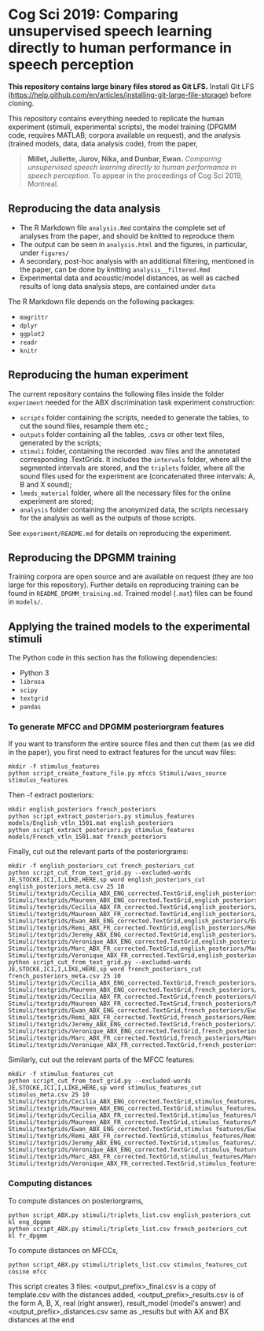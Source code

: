 # Cog Sci 2019: Comparing unsupervised speech learning directly to human performance in speech perception

**This repository contains large binary files stored as Git LFS.** Install Git LFS (https://help.github.com/en/articles/installing-git-large-file-storage) before cloning.

This repository contains everything needed to replicate the human experiment (stimuli, experimental scripts), the model training (DPGMM code, requires MATLAB; corpora available on request), and the analysis (trained models, data, data analysis code), from the paper,

> **Millet, Juliette, Jurov, Nika, and Dunbar, Ewan.** *Comparing unsupervised speech learning directly to human performance in speech perception.* To appear in the proceedings of Cog Sci 2019, Montreal.


## Reproducing the data analysis

- The R Markdown file `analysis.Rmd` contains the complete set of analyses from the paper, and should be knitted to reproduce them
- The output can be seen in `analysis.html` and the figures, in particular, under `figures/`
- A secondary, post-hoc analysis with an additional filtering, mentioned in the paper, can be done by knitting `analysis__filtered.Rmd`
- Experimental data and acoustic/model distances, as well as cached results of long data analysis steps, are contained under `data`

The R Markdown file depends on the following packages:

- `magrittr`
- `dplyr`
- `ggplot2`
- `readr`
- `knitr`


## Reproducing the human experiment


The current repository contains the following files inside the folder `experiment`  needed for the ABX discrimination task experiment construction:

* `scripts` folder containing the scripts, needed to generate the tables, to cut the sound files, resample them etc.;
* `outputs` folder containing all the tables, .csvs or other text files, generated by the scripts;
* `stimuli` folder, containing the recorded .wav files and the annotated corresponding .TextGrids. It includes the `intervals` folder, where all the segmented intervals are stored, and the `triplets` folder, where all the sound files used for the experiment are (concatenated three intervals: A, B and X sound);
* `lmeds_material` folder, where all the necessary files for the online experiment are stored;
* `analysis` folder containing the anonymized data, the scripts necessary for the analysis as well as the outputs of those scripts.

See `experiment/README.md` for details on reproducing the experiment.



## Reproducing the DPGMM training

Training corpora are open source and are available on request (they are too large for this repository). Further details on reproducing training can be found in `README_DPGMM_training.md`. Trained model (`.mat`) files can be found in `models/`.

## Applying the trained models to the experimental stimuli

The Python code in this section has the following dependencies:

- Python 3
- `librosa`
- `scipy`
- `textgrid`
- `pandas`


### To generate MFCC and DPGMM posteriorgram features


If you want to transform the entire source files and then cut them (as we did in the paper), you first need to extract features for the uncut wav files:

```
mkdir -f stimulus_features
python script_create_feature_file.py mfccs Stimuli/wavs_source stimulus_features
```

Then -f extract posteriors:

```
mkdir english_posteriors french_posteriors
python script_extract_posteriors.py stimulus_features models/English_vtln_1501.mat english_posteriors
python script_extract_posteriors.py stimulus_features models/French_vtln_1501.mat french_posteriors
```

Finally, cut out the relevant parts of the posteriorgrams:

```
mkdir -f english_posteriors_cut french_posteriors_cut
python script_cut_from_text_grid.py --excluded-words JE,STOCKE,ICI,I,LIKE,HERE,sp word english_posteriors_cut english_posteriors_meta.csv 25 10 Stimuli/textgrids/Cecilia_ABX_ENG_corrected.TextGrid,english_posteriors/Cecilia_ABX_ENG_clean.csv Stimuli/textgrids/Maureen_ABX_ENG_corrected.TextGrid,english_posteriors/Maureen_ABX_ENG_clean.csv Stimuli/textgrids/Cecilia_ABX_FR_corrected.TextGrid,english_posteriors/Cecilia_ABX_FR_clean.csv Stimuli/textgrids/Maureen_ABX_FR_corrected.TextGrid,english_posteriors/Maureen_ABX_FR_clean.csv Stimuli/textgrids/Ewan_ABX_ENG_corrected.TextGrid,english_posteriors/Ewan_ABX_ENG_clean.csv Stimuli/textgrids/Remi_ABX_FR_corrected.TextGrid,english_posteriors/Remi_ABX_FR_clean.csv Stimuli/textgrids/Jeremy_ABX_ENG_corrected.TextGrid,english_posteriors/Jeremy_ABX_ENG_clean.csv Stimuli/textgrids/Veronique_ABX_ENG_corrected.TextGrid,english_posteriors/Veronique_ABX_ENG_clean.csv Stimuli/textgrids/Marc_ABX_FR_corrected.TextGrid,english_posteriors/Marc_ABX_FR_clean.csv Stimuli/textgrids/Veronique_ABX_FR_corrected.TextGrid,english_posteriors/Veronique_ABX_FR_clean.csv
python script_cut_from_text_grid.py --excluded-words JE,STOCKE,ICI,I,LIKE,HERE,sp word french_posteriors_cut french_posteriors_meta.csv 25 10 Stimuli/textgrids/Cecilia_ABX_ENG_corrected.TextGrid,french_posteriors/Cecilia_ABX_ENG_clean.csv Stimuli/textgrids/Maureen_ABX_ENG_corrected.TextGrid,french_posteriors/Maureen_ABX_ENG_clean.csv Stimuli/textgrids/Cecilia_ABX_FR_corrected.TextGrid,french_posteriors/Cecilia_ABX_FR_clean.csv Stimuli/textgrids/Maureen_ABX_FR_corrected.TextGrid,french_posteriors/Maureen_ABX_FR_clean.csv Stimuli/textgrids/Ewan_ABX_ENG_corrected.TextGrid,french_posteriors/Ewan_ABX_ENG_clean.csv Stimuli/textgrids/Remi_ABX_FR_corrected.TextGrid,french_posteriors/Remi_ABX_FR_clean.csv Stimuli/textgrids/Jeremy_ABX_ENG_corrected.TextGrid,french_posteriors/Jeremy_ABX_ENG_clean.csv Stimuli/textgrids/Veronique_ABX_ENG_corrected.TextGrid,french_posteriors/Veronique_ABX_ENG_clean.csv Stimuli/textgrids/Marc_ABX_FR_corrected.TextGrid,french_posteriors/Marc_ABX_FR_clean.csv Stimuli/textgrids/Veronique_ABX_FR_corrected.TextGrid,french_posteriors/Veronique_ABX_FR_clean.csv
```

Similarly, cut out the relevant parts of the MFCC features:

```
mkdir -f stimulus_features_cut
python script_cut_from_text_grid.py --excluded-words JE,STOCKE,ICI,I,LIKE,HERE,sp word stimulus_features_cut stimulus_meta.csv 25 10 Stimuli/textgrids/Cecilia_ABX_ENG_corrected.TextGrid,stimulus_features/Cecilia_ABX_ENG_clean.csv Stimuli/textgrids/Maureen_ABX_ENG_corrected.TextGrid,stimulus_features/Maureen_ABX_ENG_clean.csv Stimuli/textgrids/Cecilia_ABX_FR_corrected.TextGrid,stimulus_features/Cecilia_ABX_FR_clean.csv Stimuli/textgrids/Maureen_ABX_FR_corrected.TextGrid,stimulus_features/Maureen_ABX_FR_clean.csv Stimuli/textgrids/Ewan_ABX_ENG_corrected.TextGrid,stimulus_features/Ewan_ABX_ENG_clean.csv Stimuli/textgrids/Remi_ABX_FR_corrected.TextGrid,stimulus_features/Remi_ABX_FR_clean.csv Stimuli/textgrids/Jeremy_ABX_ENG_corrected.TextGrid,stimulus_features/Jeremy_ABX_ENG_clean.csv Stimuli/textgrids/Veronique_ABX_ENG_corrected.TextGrid,stimulus_features/Veronique_ABX_ENG_clean.csv Stimuli/textgrids/Marc_ABX_FR_corrected.TextGrid,stimulus_features/Marc_ABX_FR_clean.csv Stimuli/textgrids/Veronique_ABX_FR_corrected.TextGrid,stimulus_features/Veronique_ABX_FR_clean.csv
```


### Computing distances

To compute distances on posteriorgrams,

```
python script_ABX.py stimuli/triplets_list.csv english_posteriors_cut kl eng_dpgmm
python script_ABX.py stimuli/triplets_list.csv french_posteriors_cut kl fr_dpgmm
```

To compute distances on MFCCs,

```
python script_ABX.py stimuli/triplets_list.csv stimulus_features_cut cosine mfcc
```

This script creates 3 files: <output_prefix>_final.csv is a copy of template.csv with the distances added, <output_prefix>_results.csv is of the form A, B, X, real (right answer), result_model (model's answer) and <output_prefix>_distances.csv same as _results but with AX and BX distances at the end






